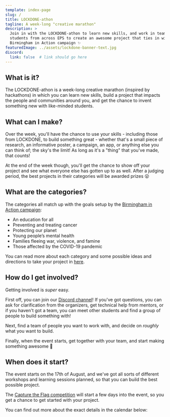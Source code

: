 ```yaml
---
template: index-page
slug: /
title: LOCKDONE-athon
tagline: A week-long "creative marathon"
description: >
  Join in with the LOCKDONE-athon to learn new skills, and work in teams of
  students from across EPS to create an awesome project that ties in with the
  Birmingham in Action campaign ✨
featuredImage: ../assets/lockdone-banner-text.jpg
discord:
  link: false  # link should go here
---
```


## What is it?

The LOCKDONE-athon is a week-long creative marathon (inspired by hackathons)
in which you can learn new skills, build a project that impacts the people
and communities around you, and get the chance to invent something new with
like-minded students.

## What can I make?

Over the week, you'll have the chance to use your skills - including those
from LOCKDONE, to build something great - whether that's a small piece of
research, an informative poster, a campaign, an app, or anything else you can
think of; the sky's the limit! As long as it's a "thing" that you've made,
that counts!

At the end of the week though, you'll get the chance to show off your project
and see what everyone else has gotten up to as well. After a judging period,
the best projects in their categories will be awarded prizes 😮

## What are the categories?

The categories all match up with the goals setup by the [Birmingham in Action
campaign](https://www.birmingham.ac.uk/birmingham-in-action/index.aspx):

- An education for all
- Preventing and treating cancer
- Protecting our planet
- Young people’s mental health
- Families fleeing war, violence, and famine
- Those affected by the COVID-19 pandemic

You can read more about each category and some possible ideas and directions
to take your project in [here](/challenges).

## How do I get involved?

Getting involved is _super_ easy.

First off, you can join our [Discord channel](https://example.com)! If you've
got questions, you can ask for clarification from the organizers, get
technical help from mentors, or if you haven't got a team, you can meet other
students and find a group of people to build something with!

Next, find a team of people you want to work with, and decide on _roughly_
what you want to build.

Finally, when the event starts, get together with your team, and start making
something awesome 🎉

## When does it start?

The event starts on the 17th of August, and we've got all sorts of different
workshops and learning sessions planned, so that you can build the best
possible project.

The [Capture the Flag competition](/ctf) will start a few days into the
event, so you get a chance to get started with your project.

You can find out more about the exact details in the calendar below:
